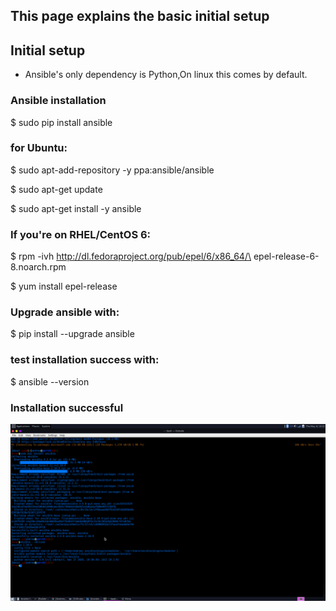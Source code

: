 ## This page explains the basic initial setup

## Initial setup

- Ansible's only dependency is Python,On linux this comes by default.

### Ansible installation

$ sudo pip install ansible

### for Ubuntu:

$ sudo apt-add-repository -y ppa:ansible/ansible

$ sudo apt-get update

$ sudo apt-get install -y ansible

### If you're on RHEL/CentOS 6:

$ rpm -ivh http://dl.fedoraproject.org/pub/epel/6/x86_64/\
epel-release-6-8.noarch.rpm

$ yum install epel-release

### Upgrade ansible with:

$ pip install --upgrade ansible

### test installation success with:

$ ansible --version

### Installation successful
![](https://github.com/Andrews-Projects/Ansible-Vagrant-infrastructure-development-and-deployment/blob/main/Images%20%26%20gifs/ansible-install.png)
